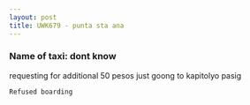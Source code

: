 ```yaml
---
layout: post
title: UWK679 - punta sta ana
---
```


### Name of taxi: dont know

requesting for additional 50 pesos just goong to kapitolyo pasig

```Refused boarding```
